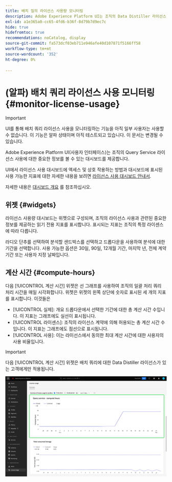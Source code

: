 ```yaml
---
title: 배치 질의 라이선스 사용량 모니터링
description: Adobe Experience Platform UI는 조직의 Data Distiller 라이선스 사용에 대한 중요한 정보를 볼 수 있는 대시보드를 제공합니다.
exl-id: a1e365a0-cc65-4fd6-b36f-8d79b7d9ec7c
hide: true
hidefromtoc: true
recommendations: noCatalog, display
source-git-commit: fa573dcf03eb711e946afe40d107871f5166ff58
workflow-type: tm+mt
source-wordcount: '352'
ht-degree: 0%

---
```


# (알파) 배치 쿼리 라이선스 사용 모니터링 {#monitor-license-usage}

>[!IMPORTANT]
>
>UI를 통해 배치 쿼리 라이선스 사용을 모니터링하는 기능을 아직 일부 사용자는 사용할 수 없습니다. 이 기능은 알파 상태이며 아직 테스트되고 있습니다. 이 문서는 변경될 수 있습니다.

Adobe Experience Platform UI(사용자 인터페이스)는 조직의 Query Service 라이선스 사용에 대한 중요한 정보를 볼 수 있는 대시보드를 제공합니다.

UI에서 라이선스 사용 대시보드에 액세스 및 상호 작용하는 방법과 대시보드에 표시된 사용 가능한 지표에 대한 자세한 내용을 보려면 [라이선스 사용 대시보드 안내서](../../dashboards/guides/license-usage.md).

자세한 내용은 [대시보드 개요](../../dashboards/home.md) 를 참조하십시오.

## 위젯 {#widgets}

라이선스 사용량 대시보드는 위젯으로 구성되며, 조직의 라이선스 사용과 관련된 중요한 정보를 제공하는 읽기 전용 지표를 표시합니다. 표시되는 지표는 조직의 특정 라이센스에 따라 다릅니다.

라디오 단추를 선택하여 분석할 샌드박스를 선택하고 드롭다운을 사용하여 분석에 대한 기간을 선택합니다. 사용 가능한 옵션은 30일, 90일, 12개월 기간, 마지막 년, 전체 계약 기간 또는 사용자 지정 날짜입니다.

## 계산 시간 {#compute-hours}

다음 [!UICONTROL 계산 시간] 위젯은 선 그래프를 사용하여 조직의 일괄 처리 쿼리 처리 시간을 매일 시각화합니다. 위젯은 위젯의 왼쪽 상단에 숫자로 표시된 세 개의 지표를 표시합니다. 이것들은

- [!UICONTROL 실제]: 개요 드롭다운에서 선택한 기간에 대한 총 계산 시간 수입니다. 이 지표는 그래프에도 실선이 표시됩니다.
- [!UICONTROL 라이센스]: 조직의 라이선스 계약에 의해 허용되는 총 계산 시간 수입니다. 이 지표는 그래프에도 점선으로 표시됩니다.
- [!UICONTROL 사용]: 이는 라이선스에서 동의한 최대 계산 시간에 대한 사용자의 사용 비율입니다.

>[!IMPORTANT]
>
>다음 [!UICONTROL 계산 시간] 위젯은 배치 쿼리에 대한 Data Distiller 라이선스가 있는 고객에게만 적용됩니다.

![컴퓨팅 시간 위젯이 강조 표시된 라이선스 사용 대시보드.](../images/data-distiller/compute-hours.png)

